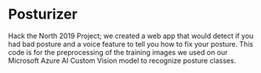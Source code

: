 # Posturizer
Hack the North 2019 Project; we created a web app that would detect if you had bad posture and a voice feature to tell you how to fix your posture. This code is for the preprocessing of the training images we used on our Microsoft Azure AI Custom Vision model to recognize posture classes.
